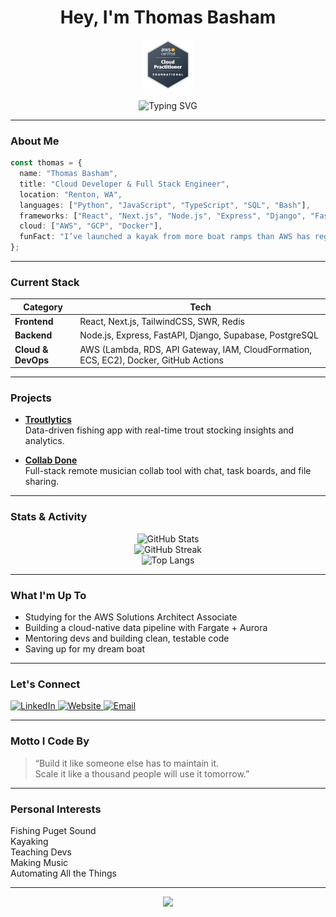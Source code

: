 <h1 align="center">Hey, I'm Thomas Basham</h1>

<p align="center">
<img width="80"  src="aws-certified-cloud-practitioner.png" alt="AWS CCP badge"/> 
</p>

<p align="center">
  <img src="https://readme-typing-svg.herokuapp.com?font=Fira+Code&size=24&pause=1000&color=F75C7E&center=true&vCenter=true&width=640&lines=Cloud+Developer+%7C+Full+Stack+Engineer;Python+%7C+JavaScript+%7C+TypeScript+%7C+SQL;React+%7C+Next.js+%7C+Express+%7C+Django+%7C+FastAPI;AWS+%7C+GCP+%7C+Docker;I+build+clean%2C+scalable+cloud-native+apps" alt="Typing SVG" />
</p>

---

### About Me

```ts
const thomas = {
  name: "Thomas Basham",
  title: "Cloud Developer & Full Stack Engineer",
  location: "Renton, WA",
  languages: ["Python", "JavaScript", "TypeScript", "SQL", "Bash"],
  frameworks: ["React", "Next.js", "Node.js", "Express", "Django", "FastAPI"],
  cloud: ["AWS", "GCP", "Docker"],
  funFact: "I’ve launched a kayak from more boat ramps than AWS has regions.",
};
```

---

### Current Stack

| **Category**       | **Tech**                                                                    |
| ------------------ | --------------------------------------------------------------------------- |
| **Frontend**       | React, Next.js, TailwindCSS, SWR, Redis                                     |
| **Backend**        | Node.js, Express, FastAPI, Django, Supabase, PostgreSQL                     |
| **Cloud & DevOps** | AWS (Lambda, RDS, API Gateway, IAM, CloudFormation, ECS, EC2), Docker, GitHub Actions |

---

### Projects

- **[Troutlytics](https://github.com/thomas-basham/washington-trout-stats)**  
  Data-driven fishing app with real-time trout stocking insights and analytics.

- **[Collab Done](https://github.com/thomas-basham/collab-done)**  
  Full-stack remote musician collab tool with chat, task boards, and file sharing.

---

### Stats & Activity

<p align="center">
  <img src="https://github-readme-stats.vercel.app/api?username=thomas-basham&show_icons=true&theme=radical&hide_border=true" alt="GitHub Stats"/>
  <br />
  <img src="https://github-readme-streak-stats.herokuapp.com?user=thomas-basham&theme=radical&hide_border=true" alt="GitHub Streak"/>
  <br />
  <img src="https://github-readme-stats.vercel.app/api/top-langs/?username=thomas-basham&layout=compact&theme=radical&hide_border=true" alt="Top Langs"/>
</p>

---

### What I'm Up To

- Studying for the AWS Solutions Architect Associate
- Building a cloud-native data pipeline with Fargate + Aurora
- Mentoring devs and building clean, testable code
- Saving up for my dream boat

---

### Let's Connect

<p align="left">
  <a href="https://www.linkedin.com/in/thomas-basham" target="_blank">
    <img alt="LinkedIn" title="Connect with me" src="https://img.shields.io/badge/LinkedIn-blue?logo=linkedin&style=for-the-badge" />
  </a>
  <a href="https://thomasbasham.dev" target="_blank">
    <img alt="Website" title="Visit my site" src="https://img.shields.io/badge/Portfolio-black?logo=github&style=for-the-badge" />
  </a>
  <a href="mailto:bashamtg@gmail.com">
    <img alt="Email" title="Email me" src="https://img.shields.io/badge/Email-red?logo=gmail&style=for-the-badge" />
  </a>
</p>

---

### Motto I Code By

> “Build it like someone else has to maintain it.  
> Scale it like a thousand people will use it tomorrow.”

---

### Personal Interests

Fishing Puget Sound  
Kayaking  
Teaching Devs  
Making Music  
Automating All the Things  

---

<p align="center">
  <img src="https://capsule-render.vercel.app/api?type=waving&color=F75C7E&height=100&section=footer" />
</p>
